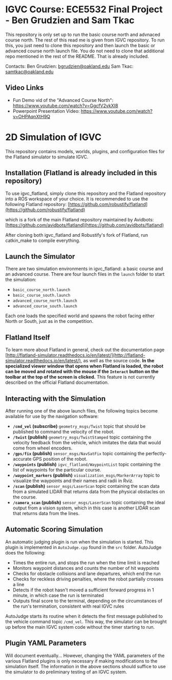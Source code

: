 # IGVC Course: ECE5532 Final Project - Ben Grudzien and Sam Tkac

This repository is only set up to run the basic course north and advnaced course north. The rest of this read me is given from IGVC repository. To run this, you just need to clone this repository and then launch the basic or advanced course north launch file. You do not need to clone that additional repo mentioned in the rest of the README. That is already included.

Contacts: Ben Grudzien: bgrudzien@oakland.edu
          Sam Tkac: samtkac@oakland.edu
	  
## Video Links
- Fun Demo vid of the "Advanced Course North": https://www.youtube.com/watch?v=GgcfV2vkXI8 
- Powerpoint Presentation Video: https://www.youtube.com/watch?v=OHPAqnXtH9Q 

# 2D Simulation of IGVC

This repository contains models, worlds, plugins, and configuration files for the Flatland simulator to simulate IGVC.

## Installation (Flatland is already included in this repository)

To use igvc_flatland, simply clone this repository and the Flatland repository into a ROS workspace of your choice. It is recommended to use the following Flatland repository: [https://github.com/robustify/flatland](https://github.com/robustify/flatland)

which is a fork of the main Flatland repository maintained by Avidbots: [https://github.com/avidbots/flatland](https://github.com/avidbots/flatland)

After cloning both igvc_flatland and Robustify's fork of Flatland, run catkin_make to compile everything.

## Launch the Simulator

There are two simulation environments in igvc_flatland: a basic course and an advanced course. There are four launch files in the `launch` folder to start the simulation:

-  `basic_course_north.launch`
-  `basic_course_south.launch`
-  `advanced_course_north.launch`
-  `advanced_course_south.launch`

Each one loads the specified world and spawns the robot facing either North or South, just as in the competition.

## Flatland Itself
To learn more about Flatland in general, check out the documentation page [http://flatland-simulator.readthedocs.io/en/latest/](http://flatland-simulator.readthedocs.io/en/latest/), as well as the source code. **In the specialized viewer window that opens when Flatland is loaded, the robot can be moved and rotated with the mouse if the `Interact` button on the toolbar at the top of the screen is clicked.** This feature is not currently described on the official Flatland documentation.

## Interacting with the Simulation
After running one of the above launch files, the following topics become available for use by the navigation software:

- **`/cmd_vel` (subscribe)**
	`geometry_msgs/Twist` topic that should be published to command the velocity of the robot.
- **`/twist` (publish)**
	`geometry_msgs/TwistStamped` topic containing the velocity feedback from the vehicle, which imitates the data that would come from wheel encoders.
- **`/gps/fix` (publish)**
	`sensor_msgs/NavSatFix` topic containing the perfectly-accurate GPS position of the robot.
- **`/waypoints` (publish)**
	`igvc_flatland/WaypointList` topic containing the list of waypoints for the particular course.
- **`/waypoint_markers` (publish)**
	`visualization_msgs/MarkerArray` topic to visualize the waypoints and their names and radii in Rviz.
- **`/scan` (publish)**
	`sensor_msgs/LaserScan` topic containing the scan data from a simulated LIDAR that returns data from the physical obstacles on the course.
- **`/camera_scan` (publish)**
	`sensor_msgs/LaserScan` topic containing the ideal output from a vision system, which in this case is another LIDAR scan that returns data from the lines.

## Automatic Scoring Simulation
An automatic judging plugin is run when the simulation is started. This plugin is implemented in `AutoJudge.cpp` found in the `src` folder. AutoJudge does the following:

- Times the entire run, and stops the run when the time limit is reached
- Monitors waypoint distances and counts the number of hit waypoints
- Checks for obstacle collisions and lane departures, which end the run
- Checks for reckless driving penalties, where the robot partially crosses a line
- Detects if the robot hasn't moved a sufficient forward progress in 1 minute, in which case the run is terminated
- Outputs final score to the terminal, depending on the circumstances of the run's termination, consistent with real IGVC rules 

AutoJudge starts its routine when it detects the first message published to the vehicle command topic `/cmd_vel`. This way, the simulator can be brought up before the main IGVC system code without the timer starting to run.

## Plugin YAML Parameters
Will document eventually...
However, changing the YAML parameters of the various Flatland plugins is only necessary if making modifications to the simulation itself. The information in the above sections should suffice to use the simulator to do preliminary testing of an IGVC system.
